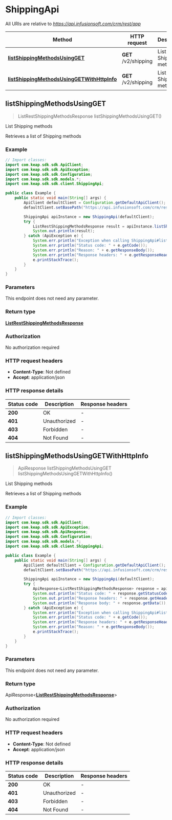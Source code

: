 # ShippingApi

All URIs are relative to *https://api.infusionsoft.com/crm/rest/app*

| Method | HTTP request | Description |
|------------- | ------------- | -------------|
| [**listShippingMethodsUsingGET**](ShippingApi.md#listShippingMethodsUsingGET) | **GET** /v2/shipping | List Shipping methods |
| [**listShippingMethodsUsingGETWithHttpInfo**](ShippingApi.md#listShippingMethodsUsingGETWithHttpInfo) | **GET** /v2/shipping | List Shipping methods |



## listShippingMethodsUsingGET

> ListRestShippingMethodsResponse listShippingMethodsUsingGET()

List Shipping methods

Retrieves a list of Shipping methods

### Example

```java
// Import classes:
import com.keap.sdk.sdk.ApiClient;
import com.keap.sdk.sdk.ApiException;
import com.keap.sdk.sdk.Configuration;
import com.keap.sdk.sdk.models.*;
import com.keap.sdk.sdk.client.ShippingApi;

public class Example {
    public static void main(String[] args) {
        ApiClient defaultClient = Configuration.getDefaultApiClient();
        defaultClient.setBasePath("https://api.infusionsoft.com/crm/rest/app");

        ShippingApi apiInstance = new ShippingApi(defaultClient);
        try {
            ListRestShippingMethodsResponse result = apiInstance.listShippingMethodsUsingGET();
            System.out.println(result);
        } catch (ApiException e) {
            System.err.println("Exception when calling ShippingApi#listShippingMethodsUsingGET");
            System.err.println("Status code: " + e.getCode());
            System.err.println("Reason: " + e.getResponseBody());
            System.err.println("Response headers: " + e.getResponseHeaders());
            e.printStackTrace();
        }
    }
}
```

### Parameters

This endpoint does not need any parameter.

### Return type

[**ListRestShippingMethodsResponse**](ListRestShippingMethodsResponse.md)


### Authorization

No authorization required

### HTTP request headers

- **Content-Type**: Not defined
- **Accept**: application/json

### HTTP response details
| Status code | Description | Response headers |
|-------------|-------------|------------------|
| **200** | OK |  -  |
| **401** | Unauthorized |  -  |
| **403** | Forbidden |  -  |
| **404** | Not Found |  -  |

## listShippingMethodsUsingGETWithHttpInfo

> ApiResponse<ListRestShippingMethodsResponse> listShippingMethodsUsingGET listShippingMethodsUsingGETWithHttpInfo()

List Shipping methods

Retrieves a list of Shipping methods

### Example

```java
// Import classes:
import com.keap.sdk.sdk.ApiClient;
import com.keap.sdk.sdk.ApiException;
import com.keap.sdk.sdk.ApiResponse;
import com.keap.sdk.sdk.Configuration;
import com.keap.sdk.sdk.models.*;
import com.keap.sdk.sdk.client.ShippingApi;

public class Example {
    public static void main(String[] args) {
        ApiClient defaultClient = Configuration.getDefaultApiClient();
        defaultClient.setBasePath("https://api.infusionsoft.com/crm/rest/app");

        ShippingApi apiInstance = new ShippingApi(defaultClient);
        try {
            ApiResponse<ListRestShippingMethodsResponse> response = apiInstance.listShippingMethodsUsingGETWithHttpInfo();
            System.out.println("Status code: " + response.getStatusCode());
            System.out.println("Response headers: " + response.getHeaders());
            System.out.println("Response body: " + response.getData());
        } catch (ApiException e) {
            System.err.println("Exception when calling ShippingApi#listShippingMethodsUsingGET");
            System.err.println("Status code: " + e.getCode());
            System.err.println("Response headers: " + e.getResponseHeaders());
            System.err.println("Reason: " + e.getResponseBody());
            e.printStackTrace();
        }
    }
}
```

### Parameters

This endpoint does not need any parameter.

### Return type

ApiResponse<[**ListRestShippingMethodsResponse**](ListRestShippingMethodsResponse.md)>


### Authorization

No authorization required

### HTTP request headers

- **Content-Type**: Not defined
- **Accept**: application/json

### HTTP response details
| Status code | Description | Response headers |
|-------------|-------------|------------------|
| **200** | OK |  -  |
| **401** | Unauthorized |  -  |
| **403** | Forbidden |  -  |
| **404** | Not Found |  -  |

